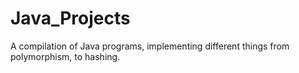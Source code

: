 # Java_Projects
A compilation of Java programs, implementing different things from polymorphism, to hashing. 
